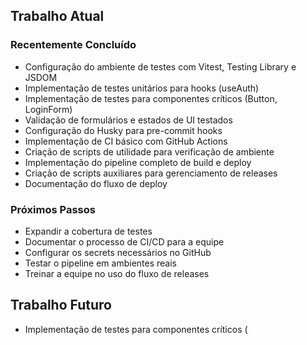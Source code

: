 ## Trabalho Atual

### Recentemente Concluído
- Configuração do ambiente de testes com Vitest, Testing Library e JSDOM
- Implementação de testes unitários para hooks (useAuth)
- Implementação de testes para componentes críticos (Button, LoginForm)
- Validação de formulários e estados de UI testados
- Configuração do Husky para pre-commit hooks
- Implementação de CI básico com GitHub Actions
- Criação de scripts de utilidade para verificação de ambiente
- Implementação do pipeline completo de build e deploy
- Criação de scripts auxiliares para gerenciamento de releases
- Documentação do fluxo de deploy

### Próximos Passos
- Expandir a cobertura de testes
- Documentar o processo de CI/CD para a equipe
- Configurar os secrets necessários no GitHub
- Testar o pipeline em ambientes reais
- Treinar a equipe no uso do fluxo de releases

## Trabalho Futuro
- Implementação de testes para componentes críticos (
